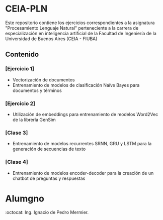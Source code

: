 # CEIA-PLN
Este repositorio contiene los ejercicios correspondientes a la asignatura "Procesamiento Lenguaje Natural" perteneciente a la carrera de especialización en inteligencia artificial de la Facultad de Ingeniería de la Universidad de Buenos Aires (CEIA - FIUBA)

## Contenido

### [Ejercicio 1]
* Vectorización de documentos
* Entrenamiento de modelos de clasificación Naïve Bayes para documentos y términos

### [Ejercicio 2]
* Utilización de embeddings para entrenamiento de modelos Word2Vec de la librería GenSim

### [Clase 3]
* Entrenamiento de modelos recurrentes SRNN, GRU y LSTM para la generación de secuencias de texto

### [Clase 4]
* Entrenamiento de modelos encoder-decoder para la creación de un chatbot de preguntas y respuestas

# Alumgno
:octocat: Ing. Ignacio de Pedro Mermier.

